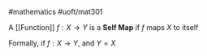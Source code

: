 #mathematics 
#uoft/mat301 

A [[Function]] $f:X\rightarrow Y$ is a **Self Map** if $f$ maps $X$ to itself

Formally, if $f:X\rightarrow Y$, and $Y=X$